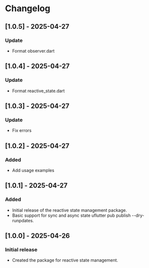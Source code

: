 # Changelog

## [1.0.5] - 2025-04-27
### Update
- Format observer.dart

## [1.0.4] - 2025-04-27
### Update
- Format reactive_state.dart

## [1.0.3] - 2025-04-27
### Update
- Fix errors

## [1.0.2] - 2025-04-27
### Added
- Add usage examples 

## [1.0.1] - 2025-04-27
### Added
- Initial release of the reactive state management package.
- Basic support for sync and async state uflutter pub publish --dry-runpdates.

## [1.0.0] - 2025-04-26
### Initial release
- Created the package for reactive state management.
